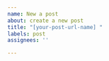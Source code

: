 ```yaml
---
name: New a post
about: create a new post
title: "[your-post-url-name] "
labels: post
assignees: ''

---
```



